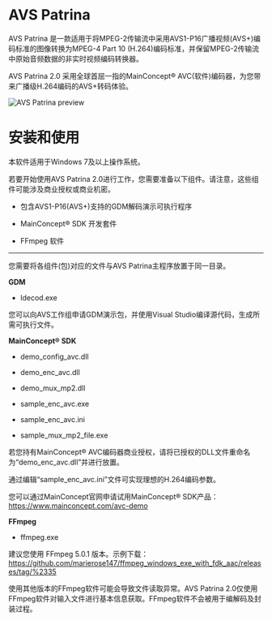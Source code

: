 # AVS Patrina

AVS Patrina 是一款适用于将MPEG-2传输流中采用AVS1-P16广播视频(AVS+)编码标准的图像转换为MPEG-4 Part 10 (H.264)编码标准，并保留MPEG-2传输流中原始音频数据的非实时视频编码转换器。

AVS Patrina 2.0 采用全球首屈一指的MainConcept® AVC(软件)编码器，为您带来广播级H.264编码的AVS+转码体验。


![AVS Patrina preview](https://thumbs2.imgbox.com/7b/c4/Z6UrxGyf_t.png)


# 安装和使用

本软件适用于Windows 7及以上操作系统。

若要开始使用AVS Patrina 2.0进行工作，您需要准备以下组件。请注意，这些组件可能涉及商业授权或商业机密。

- 包含AVS1-P16(AVS+)支持的GDM解码演示可执行程序

- MainConcept® SDK 开发套件

- FFmpeg 软件

---

您需要将各组件(包)对应的文件与AVS Patrina主程序放置于同一目录。

**GDM**

- ldecod.exe

您可以向AVS工作组申请GDM演示包，并使用Visual Studio编译源代码，生成所需可执行文件。

**MainConcept® SDK**

- demo_config_avc.dll

- demo_enc_avc.dll

- demo_mux_mp2.dll

- sample_enc_avc.exe

- sample_enc_avc.ini

- sample_mux_mp2_file.exe

若您持有MainConcept® AVC编码器商业授权，请将已授权的DLL文件重命名为“demo_enc_avc.dll”并进行放置。

通过编辑“sample_enc_avc.ini”文件可实现理想的H.264编码参数。

您可以通过MainConcept官网申请试用MainConcept® SDK产品：https://www.mainconcept.com/avc-demo

**FFmpeg**

- ffmpeg.exe

建议您使用 FFmpeg 5.0.1 版本。示例下载：https://github.com/marierose147/ffmpeg_windows_exe_with_fdk_aac/releases/tag/%2335

使用其他版本的FFmpeg软件可能会导致文件读取异常。AVS Patrina 2.0仅使用FFmpeg软件对输入文件进行基本信息获取。FFmpeg软件不会被用于编解码及封装过程。

